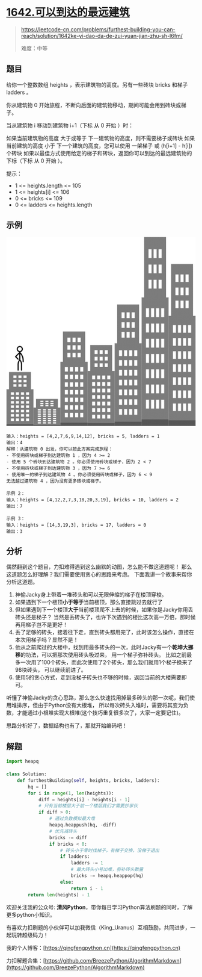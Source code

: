 # [1642.可以到达的最远建筑](https://leetcode-cn.com/problems/furthest-building-you-can-reach/solution/1642ke-yi-dao-da-de-zui-yuan-jian-zhu-sh-l6fm/)
> https://leetcode-cn.com/problems/furthest-building-you-can-reach/solution/1642ke-yi-dao-da-de-zui-yuan-jian-zhu-sh-l6fm/
> 
> 难度：中等

## 题目

给你一个整数数组 heights ，表示建筑物的高度。另有一些砖块 bricks 和梯子 ladders 。

你从建筑物 0 开始旅程，不断向后面的建筑物移动，期间可能会用到砖块或梯子。

当从建筑物 i 移动到建筑物 i+1（下标 从 0 开始 ）时：

如果当前建筑物的高度 大于或等于 下一建筑物的高度，则不需要梯子或砖块
如果当前建筑的高度 小于 下一个建筑的高度，您可以使用 一架梯子 或 (h[i+1] - h[i]) 个砖块
如果以最佳方式使用给定的梯子和砖块，返回你可以到达的最远建筑物的下标（下标 从 0 开始 ）。

提示：

- 1 <= heights.length <= 105
- 1 <= heights[i] <= 106
- 0 <= bricks <= 109
- 0 <= ladders <= heights.length

## 示例

![](../../images/2021.6.27.22.01.11.gif)
```
输入：heights = [4,2,7,6,9,14,12], bricks = 5, ladders = 1
输出：4
解释：从建筑物 0 出发，你可以按此方案完成旅程：
- 不使用砖块或梯子到达建筑物 1 ，因为 4 >= 2
- 使用 5 个砖块到达建筑物 2 。你必须使用砖块或梯子，因为 2 < 7
- 不使用砖块或梯子到达建筑物 3 ，因为 7 >= 6
- 使用唯一的梯子到达建筑物 4 。你必须使用砖块或梯子，因为 6 < 9
无法越过建筑物 4 ，因为没有更多砖块或梯子。

示例 2：
输入：heights = [4,12,2,7,3,18,20,3,19], bricks = 10, ladders = 2
输出：7

示例 3：
输入：heights = [14,3,19,3], bricks = 17, ladders = 0
输出：3
```

## 分析

偶然翻到这个题目，力扣难得遇到这么幽默的动图，怎么能不做这道题呢！
那么这道题怎么好理解？我们需要使用贪心的思路来考虑。
下面我讲一个故事来帮你分析这道题。
1. 神偷Jacky身上带着一堆砖头和可以无限伸缩的梯子在楼顶穿梭。
2. 如果遇到下一个楼顶**小于等于**当前楼顶，那么直接跳过去就行了
3. 但如果遇到下一个楼顶**大于**当前楼顶爬不上去的时候，如果你是Jacky你用丢砖头还是梯子？
    当然是丢砖头了，也许下次遇到的楼比这次高一万倍，那时候再用梯子岂不是更好！
4. 丢了足够的砖头，接着往下走，直到砖头都用完了，此时该怎么操作，直接在本次用梯子吗？显然不是！
5. 他从之前爬过的大楼中，找到用最多砖头的一次，此时Jacky有一个**乾坤大挪移**的功法，可以把那次使用砖头吸过来，
   用一个梯子弥补砖头。 比如之前最多一次用了100个砖头，而此次使用了2个砖头，那么我们就用1个梯子换来了98块砖头，
   可以继续前进了。
6. 使用5的贪心方式，走到没梯子砖头也不够的时候，返回当前的大楼需要即可。

听懂了神偷Jacky的贪心思路，那么怎么快速找用掉最多砖头的那一次呢，我们使用堆排序，但由于Python没有大根堆，
所以每次砖头入堆时，需要将其变为负数，才能通过小根堆实现大根堆(这个技巧重复很多次了，大家一定要记住)。

思路分析好了，数据结构也有了，那就开始编码吧！

## 解题

```python
import heapq

class Solution:
    def furthestBuilding(self, heights, bricks, ladders):
        hq = []
        for i in range(1, len(heights)):
            diff = heights[i] - heights[i - 1]
            # 只有当前楼层大于前一个楼层我们才需要抄家伙
            if diff > 0:
                # 通过负数模拟最大堆
                heapq.heappush(hq, -diff)
                # 优先减砖头
                bricks -= diff
                if bricks < 0:
                    # 砖头小于零时找梯子，有梯子交换，没梯子退出
                    if ladders:
                        ladders -= 1
                        # 最大砖头小号出堆，弥补砖头数量
                        bricks -= heapq.heappop(hq)
                    else:
                        return i - 1
        return len(heights) - 1
```

欢迎关注我的公众号: **清风Python**，带你每日学习Python算法刷题的同时，了解更多python小知识。

有喜欢力扣刷题的小伙伴可以加我微信（King_Uranus）互相鼓励，共同进步，一起玩转超级码力！

我的个人博客：[https://qingfengpython.cn](https://qingfengpython.cn)

力扣解题合集：[https://github.com/BreezePython/AlgorithmMarkdown](https://github.com/BreezePython/AlgorithmMarkdown)